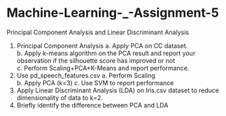 # Machine-Learning-_-Assignment-5
Principal Component Analysis and Linear Discriminant Analysis
1. Principal Component Analysis a. Apply PCA on CC dataset.  
b. Apply k-means algorithm on the PCA result and report your observation if the silhouette score has improved or not  
c. Perform Scaling+PCA+K-Means and report performance.  
2. Use pd_speech_features.csv a. Perform Scaling   
b. Apply PCA (k=3) c. Use SVM to report performance   
3. Apply Linear Discriminant Analysis (LDA) on Iris.csv dataset to reduce dimensionality of data to k=2.  
4. Briefly identify the difference between PCA and LDA
